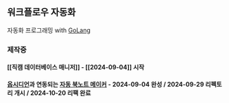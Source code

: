 ## 워크플로우 자동화

자동화 프로그래밍 with [GoLang](https://github.com/golang/go)

### 제작중
#### [[직캠 데이터베이스 매니저]] - [[2024-09-04]] 시작
#### [옵시디언](https://github.com/obsidianmd/obsidian-releases)과 연동되는 [자동 북노트 메이커](Booknotes/) - 2024-09-04 완성 / 2024-09-29 리펙토리 개시 / 2024-10-20 리팩 완료
